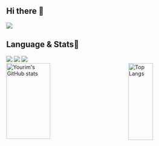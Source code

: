 ## Hi there 👋
<!--
**yourim08/yourim08** is a ✨ _special_ ✨ repository because its `README.md` (this file) appears on your GitHub profile.

Here are some ideas to get you started:

- 🔭 I’m currently working on ...
- 🌱 I’m currently learning ...
- 👯 I’m looking to collaborate on ...
- 🤔 I’m looking for help with ...
- 💬 Ask me about ...
- 📫 How to reach me: ...
- 😄 Pronouns: ...
- ⚡ Fun fact: ...
-->
<img src="https://capsule-render.vercel.app/api?type=waving&color=00BFFF&height=270&section=header&text=Welcome%20to%20Yourim's%20Github&fontSize=40&fontColor=D3D3D3&textAlign=right&section=header" />

<h2>Language & Stats🌱</h2>
<div style="display: flex; align-items: center; justify-content: space-between;">
    <div>
        <img src="https://img.shields.io/badge/java-%23ED8B00.svg?style=for-the-badge&logo=openjdk&logoColor=white"/>
        <img src="https://img.shields.io/badge/c-%2300599C.svg?style=for-the-badge&logo=c&logoColor=white"/>
        <img src="https://img.shields.io/badge/html5-%23E34F26.svg?style=for-the-badge&logo=html5&logoColor=white"/>
    </div>
</div>
<div style="display: flex; flex-direction: row; justify-content: space-between; gap: 10px;">
    <img src="https://github-readme-stats.vercel.app/api?username=yourim08&show_icons=true&theme=radical&cache_seconds=1500" alt="Yourim's GitHub stats" style="width: 48%; height: 200px;" />
    <img src="https://github-readme-stats.vercel.app/api/top-langs/?username=yourim08&layout=compact&theme=radical&cache_seconds=1500" alt="Top Langs" style="width: 36%; height: 203px;" />
</div>
